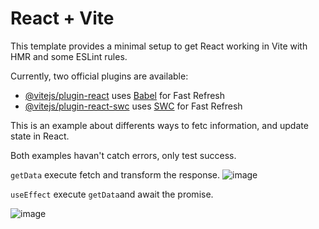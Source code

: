 # React + Vite

This template provides a minimal setup to get React working in Vite with HMR and some ESLint rules.

Currently, two official plugins are available:

- [@vitejs/plugin-react](https://github.com/vitejs/vite-plugin-react/blob/main/packages/plugin-react/README.md) uses [Babel](https://babeljs.io/) for Fast Refresh
- [@vitejs/plugin-react-swc](https://github.com/vitejs/vite-plugin-react-swc) uses [SWC](https://swc.rs/) for Fast Refresh

This is an example about differents ways to fetc information, and update state in React. 

Both examples havan't catch errors, only test success. 

`getData` execute fetch and transform the response. 
![image](https://github.com/NicoCroce/fetchData/assets/6332275/7470030d-4740-42a2-8884-bfb025d704ba)


`useEffect` execute `getData`and await the promise.

![image](https://github.com/NicoCroce/fetchData/assets/6332275/627b348b-50d8-41df-b474-7f0b532451eb)
